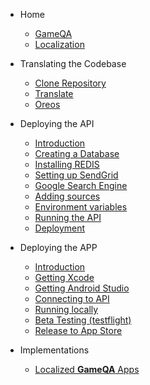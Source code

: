 <!-- docs/_sidebar.md -->

* Home 
    * [GameQA](/)
    * [Localization](/localization.md)

* Translating the Codebase 
    * [Clone Repository](/Localize/clone_repo.md)
    * [Translate](/Localize/translate.md)
    * [Oreos](/Localize/oreos.md)

* Deploying the API 
    * [Introduction](/API_Setup/introduction.md)
    * [Creating a Database](/API_Setup/create_database.md)
    * [Installing REDIS](/API_Setup/install_redis.md)
    * [Setting up SendGrid](/API_Setup/setup_sendgrid.md)
    * [Google Search Engine](/API_Setup/google_search_engine.md)
    * [Adding sources](/API_Setup/add_sources.md)
    * [Environment variables](/API_Setup/environment_variables.md)
    * [Running the API](/API_Setup/run_api.md)
    * [Deployment](/API_Setup/deploy.md)

* Deploying the APP 
    * [Introduction](/APP_Setup/introduction.md)
    * [Getting Xcode](/APP_Setup/get_xcode.md)
    * [Getting Android Studio](/APP_Setup/get_android_studio.md)
    * [Connecting to API](/APP_Setup/connect_to_api.md)
    * [Running locally](/APP_Setup/run_local.md)
    * [Beta Testing (testflight)](/APP_Setup/beta_testing.md)
    * [Release to App Store](/APP_Setup/release_to_app_store.md)

* Implementations
    * [Localized **GameQA** Apps](/implementations/implementation-links.md)

